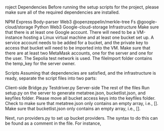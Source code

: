 roject Dependencies
Before running the setup scripts for the project, please make sure all of the required dependencies are installed.

NPM
Express
Body-parser
Web3
@openzeppelin/merkle-tree
Fs
@google-cloud/storage
Python
Web3
Google-cloud-storage
Infrastructure
Make sure that there is at least one Google account. There will need to be a VM-instance hosting a Linux virtual machine and at least one bucket set up. A service account needs to be added for a bucket, and the private key to access that bucket will need to be imported into the VM. Make sure that there are at least two MetaMask accounts, one for the server and one for the user. The Sepolia test network is used. The fileImport folder contains the temp_key for the server owner.

Scripts
Assuming that dependencies are satisfied, and the infrastructure is ready, separate the script files into two parts:

Client-side
Bridge.py
Testdriver.py
Server-side
The rest of the files
Run setup.py on the server to generate metatree.json, bucketlist.json, and keyfiles folder. Please move all bucket access keys into the keyfiles folder. Check to make sure that metatree.json only contains an empty array, i.e., []. Make sure that bucketlist.json only contains an empty array, i.e., [].

Next, run providers.py to set up bucket providers. The syntax to do this can be found as a comment in the file. For instance,

